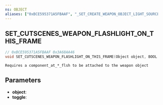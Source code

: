 ```yaml
---
ns: OBJECT
aliases: ["0xBCE595371A5FBAAF", "_SET_CREATE_WEAPON_OBJECT_LIGHT_SOURCE"]
---
```

## SET_CUTSCENES_WEAPON_FLASHLIGHT_ON_THIS_FRAME

```c
// 0xBCE595371A5FBAAF 0x3A68AA46
void SET_CUTSCENES_WEAPON_FLASHLIGHT_ON_THIS_FRAME(Object object, BOOL toggle);
```

```
Requires a component_at_*_flsh to be attached to the weapon object
```

## Parameters
* **object**: 
* **toggle**: 

